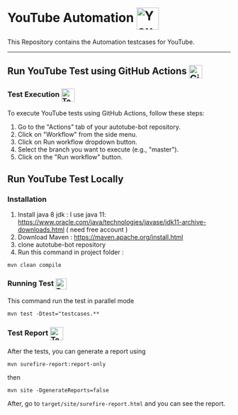 # YouTube Automation <img src="https://bh-bts.github.io/media/youtube-logo.png" alt="YouTube" width="50" height="50" style="vertical-align: middle;">
This Repository contains the Automation testcases for YouTube.

---
## Run YouTube Test using GitHub Actions <img src="https://bh-bts.github.io/media/github-actions-logo.png" alt="GitHub Actions" width="30" height="30" style="vertical-align: middle;">

### Test Execution <img src="https://bh-bts.github.io/media/test-execution-logo.png" alt="Test Execution" width="30" height="30" style="vertical-align: middle;">

To execute YouTube tests using GitHub Actions, follow these steps:

1. Go to the "Actions" tab of your autotube-bot repository.
2. Click on "Workflow" from the side menu.
3. Click on Run workflow dropdown button.
3. Select the branch you want to execute (e.g., "master").
4. Click on the "Run workflow" button.


## Run YouTube Test Locally

### Installation

1. Install java 8 jdk : I use java 11: https://www.oracle.com/java/technologies/javase/jdk11-archive-downloads.html ( need free account )
2. Download Maven : https://maven.apache.org/install.html
3. clone autotube-bot repository
4. Run this command in project folder :

`mvn clean compile`

### Running Test <img src="https://bh-bts.github.io/media/running-test-logo.png" alt="Running test" width="25" height="25" style="vertical-align: middle;">

This command run the test in parallel mode

`mvn test -Dtest="testcases.**`

### Test Report <img src="https://bh-bts.github.io/media/test-report-logo.png" alt="Test Report" width="30" height="30" style="vertical-align: middle;">

After the tests, you can generate a report using

`mvn surefire-report:report-only`

then

`mvn site -DgenerateReports=false`

After, go to `target/site/surefire-report.html` and you can see the report.